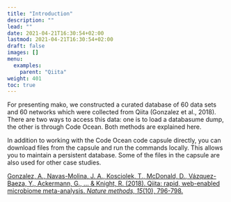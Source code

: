 ```yaml
---
title: "Introduction"
description: ""
lead: ""
date: 2021-04-21T16:30:54+02:00
lastmod: 2021-04-21T16:30:54+02:00
draft: false
images: []
menu: 
  examples:
    parent: "Qiita"
weight: 401
toc: true
---
```


For presenting mako, we constructed a curated database of 60 data sets and 60 networks which were collected from Qiita (Gonzalez et al., 2018). There are two ways to access this data: one is to load a databasume dump, the other is through Code Ocean. Both methods are explained here. 

In addition to working with the Code Ocean code capsule directly, you can download files from the capsule and run the commands locally. This allows you to maintain a persistent database. Some of the files in the capsule are also used for other case studies. 

<a href="https://www.nature.com/articles/s41592-018-0141-9">Gonzalez, A., Navas-Molina, J. A., Kosciolek, T., McDonald, D., Vázquez-Baeza, Y., Ackermann, G., ... & Knight, R. (2018). Qiita: rapid, web-enabled microbiome meta-analysis. <i>Nature methods, 15</i>(10), 796-798.</a>